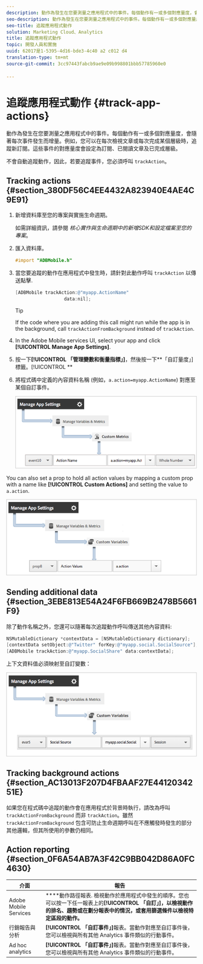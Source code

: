 ```yaml
---
description: 動作為發生在您要測量之應用程式中的事件。每個動作有一或多個對應量度，會隨著每次事件發生而增量。例如，您可以在每次檢視文章或每次完成某個層級時，追蹤新訂閱。這些事件的對應量度會設定為訂閱、已閱讀文章及已完成層級。
seo-description: 動作為發生在您要測量之應用程式中的事件。每個動作有一或多個對應量度，會隨著每次事件發生而增量。例如，您可以在每次檢視文章或每次完成某個層級時，追蹤新訂閱。這些事件的對應量度會設定為訂閱、已閱讀文章及已完成層級。
seo-title: 追蹤應用程式動作
solution: Marketing Cloud、Analytics
title: 追蹤應用程式動作
topic: 開發人員和實施
uuid: 62017是1-5395-4d16-bde3-4c40 a2 c012 d4
translation-type: tm+mt
source-git-commit: 3cc97443fabcb9ae9e09b998801bbb57785960e0

---
```



# 追蹤應用程式動作 {#track-app-actions}

動作為發生在您要測量之應用程式中的事件。每個動作有一或多個對應量度，會隨著每次事件發生而增量。例如，您可以在每次檢視文章或每次完成某個層級時，追蹤新訂閱。這些事件的對應量度會設定為訂閱、已閱讀文章及已完成層級。

不會自動追蹤動作，因此，若要追蹤事件，您必須呼叫 `trackAction`。

## Tracking actions {#section_380DF56C4EE4432A823940E4AE4C9E91}

1. 新增資料庫至您的專案與實施生命週期。

   如需詳細資訊，請參閱 *核心實作與生命週期中的新增SDK和設定檔案至您的專案*[](/help/ios/getting-started/dev-qs.md)。
1. 匯入資料庫。

   ```objective-c
   #import "ADBMobile.h"
   ```

1. 當您要追蹤的動作在應用程式中發生時，請針對此動作呼叫 `trackAction` 以傳送點擊.

   ```objective-c
   [ADBMobile trackAction:@"myapp.ActionName"  
                     data:nil];
   ```

   >[!TIP]
   >
   >If the code where you are adding this call might run while the app is in the background, call `trackActionFromBackground` instead of `trackAction`.

1. In the Adobe Mobile services UI, select your app and click **[!UICONTROL Manage App Settings]**.

1. 按一下&#x200B;**[!UICONTROL 「管理變數和衡量指標」]**，然後按一下&#x200B;**「自訂量度」]標籤。[!UICONTROL **

1. 將程式碼中定義的內容資料名稱 (例如，`a.action=myapp.ActionName`) 對應至某個自訂事件。

   ![](assets/map-event-context-data.png)

You can also set a prop to hold all action values by mapping a custom prop with a name like **[!UICONTROL Custom Actions]** and setting the value to `a.action`.

![](assets/map-custom-prop.png)

## Sending additional data {#section_3EBE813E54A24F6FB669B2478B5661F9}

除了動作名稱之外，您還可以隨著每次追蹤動作呼叫傳送其他內容資料:

```objective-c
NSMutableDictionary *contextData = [NSMutableDictionary dictionary]; 
[contextData setObject:@"Twitter" forKey:@"myapp.social.SocialSource"]; 
[ADBMobile trackAction:@"myapp.SocialShare" data:contextData];
```

上下文資料值必須映射至自訂變數：

![](assets/map-variable-context-action.png)

## Tracking background actions {#section_AC13013F207D4FBAAF27E4412034251E}

如果您在程式碼中追蹤的動作會在應用程式於背景時執行，請改為呼叫 `trackActionFromBackground` 而非 `trackAction`。雖然 `trackActionFromBackground` 包含可防止生命週期呼叫在不應觸發時發生的部分其他邏輯，但其所使用的參數仍相同。

## Action reporting {#section_0F6A54AB7A3F42C9BB042D86A0FC4630}

| 介面 | 報告 |
|--- |--- |
| Adobe Mobile Services | ****&#x200B;動作路徑報表. 檢視動作於應用程式中發生的順序。您也可以按一下任一報表上的&#x200B;**[!UICONTROL 「自訂」]，以檢視動作的排名、趨勢或在劃分報表中的情況，或套用篩選條件以檢視特定區段的動作。** |
| 行銷報告與分析 | **[!UICONTROL 「自訂事件」]**&#x200B;報表。當動作對應至自訂事件後，您可以檢視與所有其他 Analytics 事件類似的行動事件。 |
| Ad hoc analytics | **[!UICONTROL 「自訂事件」]**&#x200B;報表。當動作對應至自訂事件後，您可以檢視與所有其他 Analytics 事件類似的行動事件。 |